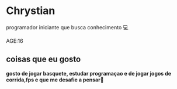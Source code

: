 # Chrystian 

programador iniciante que busca conhecimento :computer:

AGE:16

## coisas que eu gosto

**gosto de jogar basquete, estudar programaçao e de jogar jogos de corrida,fps e que me desafie a pensar**:milky_way:
